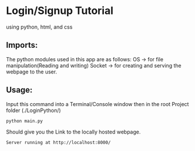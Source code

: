 # Login/Signup Tutorial
using python, html, and css


## Imports:

The python modules used in this app are as follows:
OS          -> for file manipulation(Reading and writing) 
Socket      -> for creating and serving the webpage to the user.



## Usage:

Input this command into a Terminal/Console window then in the root Project folder (./LoginPython/)
```bash
python main.py
```
Should give you the Link to the locally hosted webpage.

```bash
Server running at http://localhost:8000/
```